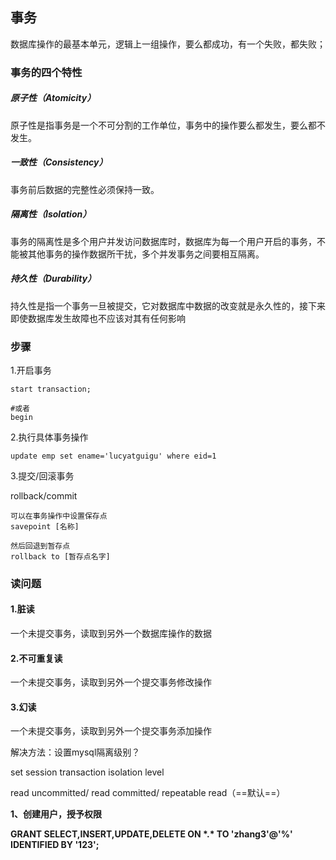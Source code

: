 ## 事务

数据库操作的最基本单元，逻辑上一组操作，要么都成功，有一个失败，都失败；



### 事务的四个特性

##### 原子性（Atomicity）

原子性是指事务是一个不可分割的工作单位，事务中的操作要么都发生，要么都不发生。

##### 一致性（Consistency）

事务前后数据的完整性必须保持一致。

##### 隔离性（Isolation）

事务的隔离性是多个用户并发访问数据库时，数据库为每一个用户开启的事务，不能被其他事务的操作数据所干扰，多个并发事务之间要相互隔离。

##### 持久性（Durability）

持久性是指一个事务一旦被提交，它对数据库中数据的改变就是永久性的，接下来即使数据库发生故障也不应该对其有任何影响







### 步骤

1.开启事务

```mysql
start transaction;

#或者
begin
```



2.执行具体事务操作

```mysql
update emp set ename='lucyatguigu' where eid=1
```



3.提交/回滚事务

rollback/commit

```mysql
可以在事务操作中设置保存点
savepoint [名称]

然后回退到暂存点
rollback to [暂存点名字]
```





### 读问题

#### 1.脏读

一个未提交事务，读取到另外一个数据库操作的数据



#### 2.不可重复读

一个未提交事务，读取到另外一个提交事务修改操作



#### 3.幻读

一个未提交事务，读取到另外一个提交事务添加操作



解决方法：设置mysql隔离级别？

set session transaction isolation level  

read uncommitted/ read committed/ repeatable read（==默认==）





**1、创建用户，授予权限**

**GRANT SELECT,INSERT,UPDATE,DELETE ON \*.\* TO 'zhang3'@'%' IDENTIFIED BY '123';**